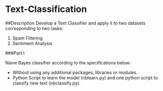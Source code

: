 # Text-Classification

##Description
Develop a Text Classifier and apply it to two datasets corresponding to two tasks: 

1. Spam Filtering
2. Sentiment Analysis

###Part I

Naive Bayes classifier according to the specifications below:

* Without using any additional packages, libraries or modules.
* Python Script to learn the model (nblearn.py) and one python script to classify new text (nbclassify.py). 

